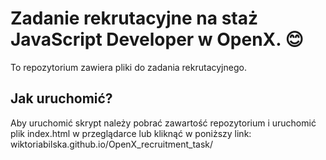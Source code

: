 # Zadanie rekrutacyjne na staż JavaScript Developer w OpenX. :blush:

To repozytorium zawiera pliki do zadania rekrutacyjnego.

## Jak uruchomić?

Aby uruchomić skrypt należy pobrać zawartość repozytorium i uruchomić plik index.html w przeglądarce lub kliknąć w poniższy link: wiktoriabilska.github.io/OpenX_recruitment_task/
